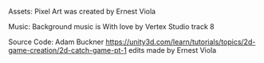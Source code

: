 Assets:
Pixel Art was created by Ernest Viola

Music:
Background music is With love by Vertex Studio track 8

Source Code:
Adam Buckner https://unity3d.com/learn/tutorials/topics/2d-game-creation/2d-catch-game-pt-1
edits made by Ernest Viola